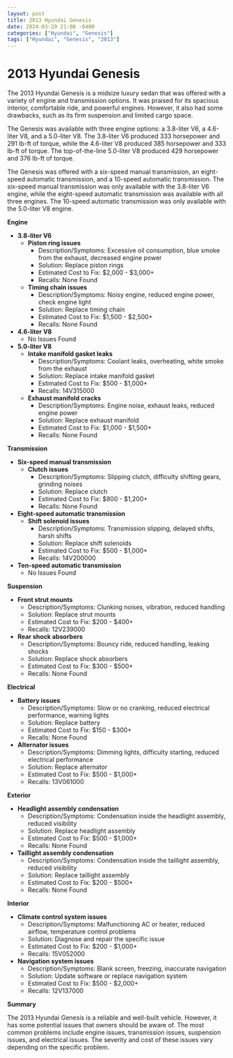 ```yaml
---
layout: post
title: 2013 Hyundai Genesis
date: 2024-03-29 21:00 -0400
categories: ["Hyundai", "Genesis"]
tags: ["Hyundai", "Genesis", "2013"]
---
```

# **2013 Hyundai Genesis**

The 2013 Hyundai Genesis is a midsize luxury sedan that was offered with a variety of engine and transmission options. It was praised for its spacious interior, comfortable ride, and powerful engines. However, it also had some drawbacks, such as its firm suspension and limited cargo space.

The Genesis was available with three engine options: a 3.8-liter V6, a 4.6-liter V8, and a 5.0-liter V8. The 3.8-liter V6 produced 333 horsepower and 291 lb-ft of torque, while the 4.6-liter V8 produced 385 horsepower and 333 lb-ft of torque. The top-of-the-line 5.0-liter V8 produced 429 horsepower and 376 lb-ft of torque.

The Genesis was offered with a six-speed manual transmission, an eight-speed automatic transmission, and a 10-speed automatic transmission. The six-speed manual transmission was only available with the 3.8-liter V6 engine, while the eight-speed automatic transmission was available with all three engines. The 10-speed automatic transmission was only available with the 5.0-liter V8 engine.

**Engine**

* **3.8-liter V6** 
    * **Piston ring issues**
        * Description/Symptoms: Excessive oil consumption, blue smoke from the exhaust, decreased engine power
        * Solution: Replace piston rings
        * Estimated Cost to Fix: $2,000 - $3,000+
        * Recalls: None Found
    * **Timing chain issues**
        * Description/Symptoms: Noisy engine, reduced engine power, check engine light
        * Solution: Replace timing chain
        * Estimated Cost to Fix: $1,500 - $2,500+
        * Recalls: None Found
* **4.6-liter V8**
    * No Issues Found
* **5.0-liter V8**
    * **Intake manifold gasket leaks**
        * Description/Symptoms: Coolant leaks, overheating, white smoke from the exhaust
        * Solution: Replace intake manifold gasket
        * Estimated Cost to Fix: $500 - $1,000+
        * Recalls: 14V315000
    * **Exhaust manifold cracks**
        * Description/Symptoms: Engine noise, exhaust leaks, reduced engine power
        * Solution: Replace exhaust manifold
        * Estimated Cost to Fix: $1,000 - $1,500+
        * Recalls: None Found

**Transmission**

* **Six-speed manual transmission**
    * **Clutch issues**
        * Description/Symptoms: Slipping clutch, difficulty shifting gears, grinding noises
        * Solution: Replace clutch
        * Estimated Cost to Fix: $800 - $1,200+
        * Recalls: None Found
* **Eight-speed automatic transmission**
    * **Shift solenoid issues**
        * Description/Symptoms: Transmission slipping, delayed shifts, harsh shifts
        * Solution: Replace shift solenoids
        * Estimated Cost to Fix: $500 - $1,000+
        * Recalls: 14V200000
* **Ten-speed automatic transmission**
    * No Issues Found

**Suspension**

* **Front strut mounts**
    * Description/Symptoms: Clunking noises, vibration, reduced handling
    * Solution: Replace strut mounts
    * Estimated Cost to Fix: $200 - $400+
    * Recalls: 12V239000
* **Rear shock absorbers**
    * Description/Symptoms: Bouncy ride, reduced handling, leaking shocks
    * Solution: Replace shock absorbers
    * Estimated Cost to Fix: $300 - $500+
    * Recalls: None Found

**Electrical**

* **Battery issues**
    * Description/Symptoms: Slow or no cranking, reduced electrical performance, warning lights
    * Solution: Replace battery
    * Estimated Cost to Fix: $150 - $300+
    * Recalls: None Found
* **Alternator issues**
    * Description/Symptoms: Dimming lights, difficulty starting, reduced electrical performance
    * Solution: Replace alternator
    * Estimated Cost to Fix: $500 - $1,000+
    * Recalls: 13V061000

**Exterior**

* **Headlight assembly condensation** 
    * Description/Symptoms: Condensation inside the headlight assembly, reduced visibility
    * Solution: Replace headlight assembly
    * Estimated Cost to Fix: $500 - $1,000+
    * Recalls: None Found
* **Taillight assembly condensation** 
    * Description/Symptoms: Condensation inside the taillight assembly, reduced visibility
    * Solution: Replace taillight assembly
    * Estimated Cost to Fix: $200 - $500+
    * Recalls: None Found

**Interior**

* **Climate control system issues**
    * Description/Symptoms: Malfunctioning AC or heater, reduced airflow, temperature control problems
    * Solution: Diagnose and repair the specific issue
    * Estimated Cost to Fix: $200 - $1,000+
    * Recalls: 15V052000
* **Navigation system issues**
    * Description/Symptoms: Blank screen, freezing, inaccurate navigation
    * Solution: Update software or replace navigation system
    * Estimated Cost to Fix: $500 - $2,000+
    * Recalls: 12V137000

**Summary**

The 2013 Hyundai Genesis is a reliable and well-built vehicle. However, it has some potential issues that owners should be aware of. The most common problems include engine issues, transmission issues, suspension issues, and electrical issues. The severity and cost of these issues vary depending on the specific problem.
